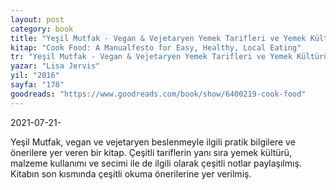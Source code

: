```yaml
---
layout: post
category: book
title: "Yeşil Mutfak - Vegan & Vejetaryen Yemek Tarifleri ve Yemek Kültürü Kitabı | Lisa Jervis (Kitap)"
kitap: "Cook Food: A Manualfesto for Easy, Healthy, Local Eating"
tr: "Yeşil Mutfak - Vegan & Vejetaryen Yemek Tarifleri ve Yemek Kültürü Kitabı"
yazar: "Lisa Jervis"
yil: "2016"
sayfa: "178"
goodreads: "https://www.goodreads.com/book/show/6400219-cook-food"
---
```


2021-07-21-

Yeşil Mutfak, vegan ve vejetaryen beslenmeyle ilgili pratik bilgilere ve önerilere yer veren bir kitap. Çeşitli tariflerin yanı sıra yemek kültürü, malzeme kullanımı ve secimi ile de ilgili olarak çeşitli notlar paylaşılmış. Kitabın son kısmında çeşitli okuma önerilerine yer verilmiş.
